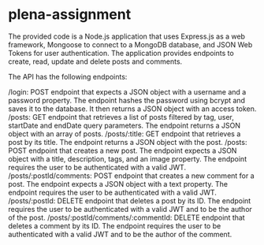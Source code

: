 # plena-assignment




The provided code is a Node.js application that uses Express.js as a web framework, Mongoose to connect to a MongoDB database, and JSON Web Tokens for user authentication. The application provides endpoints to create, read, update and delete posts and comments.

The API has the following endpoints:

/login: POST endpoint that expects a JSON object with a username and a password property. The endpoint hashes the password using bcrypt and saves it to the database. It then returns a JSON object with an access token.
/posts: GET endpoint that retrieves a list of posts filtered by tag, user, startDate and endDate query parameters. The endpoint returns a JSON object with an array of posts.
/posts/:title: GET endpoint that retrieves a post by its title. The endpoint returns a JSON object with the post.
/posts: POST endpoint that creates a new post. The endpoint expects a JSON object with a title, description, tags, and an image property. The endpoint requires the user to be authenticated with a valid JWT.
/posts/:postId/comments: POST endpoint that creates a new comment for a post. The endpoint expects a JSON object with a text property. The endpoint requires the user to be authenticated with a valid JWT.
/posts/:postId: DELETE endpoint that deletes a post by its ID. The endpoint requires the user to be authenticated with a valid JWT and to be the author of the post.
/posts/:postId/comments/:commentId: DELETE endpoint that deletes a comment by its ID. The endpoint requires the user to be authenticated with a valid JWT and to be the author of the comment.
